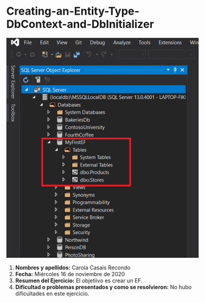# Creating-an-Entity-Type-DbContext-and-DbInitializer

![imagen](img1.png)

1. **Nombres y apellidos:** Carola Casais Recondo
2. **Fecha:** Miércoles 16 de noviembre de 2020
3. **Resumen del Ejercicio:** El objetiivo es crear un EF.
4. **Dificultad o problemas presentados y como se resolvieron:** No hubo dificultades en este ejercicio.
